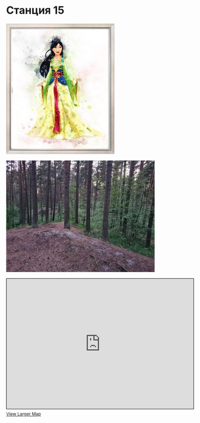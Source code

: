 <script>if (!document.cookie.split('; ').find(row => row.startsWith('questStarted'))) { window.location.href = "/404" }</script>

# Станция 15

![Stage 15](img/15.jpg)

![Path 15](path/15.jpg)

<iframe width="100%" height="350" frameborder="0" scrolling="no" marginheight="0" marginwidth="0" src="https://www.openstreetmap.org/export/embed.html?bbox=24.85588073730469%2C59.46305130614556%2C24.858047962188724%2C59.46400662528904&amp;layer=mapnik&amp;marker=59.46352896909254%2C24.856964349746704" style="border: 1px solid black"></iframe><br/><small><a href="https://www.openstreetmap.org/?mlat=59.46353&amp;mlon=24.85696#map=19/59.46353/24.85696&amp;layers=N">View Larger Map</a></small>